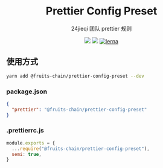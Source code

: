<h1 align="center">Prettier Config Preset</h1>

<div align="center">
24jieqi 团队 prettier 规则
</div>

[prettier-config-preset]: https://www.npmjs.com/package/@fruits-chain/prettier-config-preset

<div align="center">

[![](https://img.shields.io/npm/v/@fruits-chain/prettier-config-preset)][prettier-config-preset]
[![](https://img.shields.io/npm/dm/@fruits-chain/prettier-config-preset.svg)][prettier-config-preset]
[![lerna](https://img.shields.io/badge/maintained%20with-lerna-cc00ff.svg)](https://lerna.js.org/)

</div>

## 使用方式

```bash
yarn add @fruits-chain/prettier-config-preset --dev
```

### package.json

```json
{
  "prettier": "@fruits-chain/prettier-config-preset"
}
```

### .prettierrc.js

```js
module.exports = {
  ...require("@fruits-chain/prettier-config-preset"),
  semi: true,
}
```
